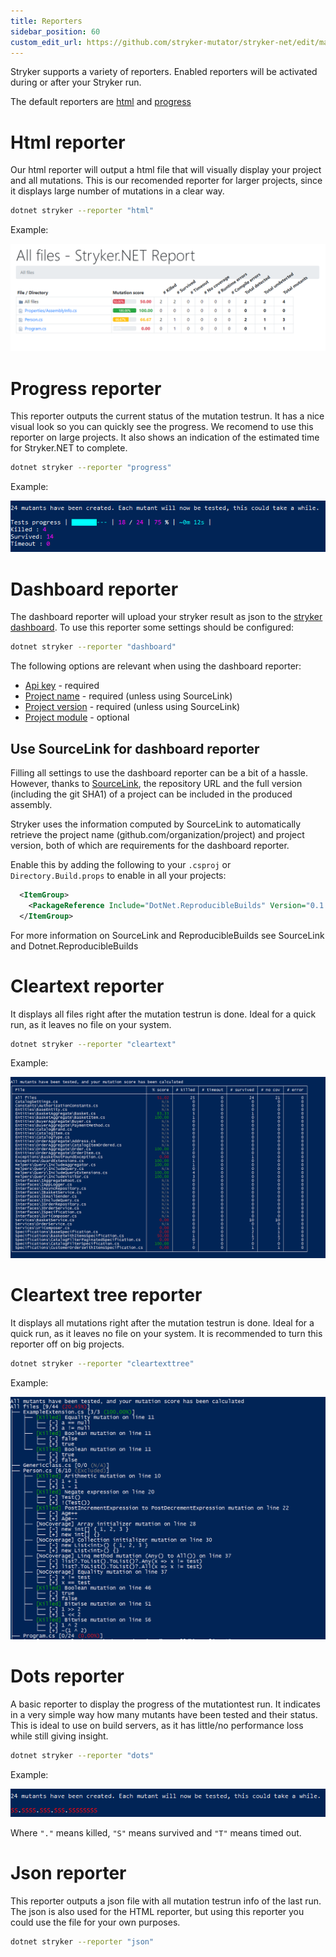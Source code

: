 ```yaml
---
title: Reporters
sidebar_position: 60
custom_edit_url: https://github.com/stryker-mutator/stryker-net/edit/master/docs/reporters.md
---
```


Stryker supports a variety of reporters. Enabled reporters will be activated during or after your Stryker run. 

The default reporters are [html](#html-reporter) and [progress](#progress-reporter)

# Html reporter
Our html reporter will output a html file that will visually display your project and all mutations. This is our recomended reporter for larger projects, since it displays large number of mutations in a clear way. 

```bash
dotnet stryker --reporter "html"
```

Example:

![html reporter](./images/html-report-net.png)

# Progress reporter
This reporter outputs the current status of the mutation testrun. It has a nice visual look so you can quickly see the progress. We recomend to use this reporter on large projects. It also shows an indication of the estimated time for Stryker.NET to complete.

```bash
dotnet stryker --reporter "progress"
```

Example:

![progress bar reporter](./images/progress-bar-net.png)

# Dashboard reporter
The dashboard reporter will upload your stryker result as json to the [stryker dashboard](https://dashboard.stryker-mutator.io/). To use this reporter some settings should be configured:

```bash
dotnet stryker --reporter "dashboard"
```

The following options are relevant when using the dashboard reporter:
- [Api key](./configuration.md#dashboard-api-key-string) - required
- [Project name](./configuration.md#project-infoname-string) - required (unless using SourceLink)
- [Project version](./configuration.md#project-infoversion-string) - required (unless using SourceLink)
- [Project module](./configuration.md#project-infomodule-string) - optional

## Use SourceLink for dashboard reporter​

Filling all settings to use the dashboard reporter can be a bit of a hassle. However, thanks to [SourceLink](https://github.com/dotnet/sourcelink#readme), the repository URL and the full version (including the git SHA1) of a project can be included in the produced assembly.

Stryker uses the information computed by SourceLink to automatically retrieve the project name (github.com/organization/project) and project version, both of which are requirements for the dashboard reporter.

Enable this by adding the following to your `.csproj` or `Directory.Build.props` to enable in all your projects:

``` xml
  <ItemGroup>
    <PackageReference Include="DotNet.ReproducibleBuilds" Version="0.1.66" PrivateAssets="All"/>
  </ItemGroup>
```

For more information on SourceLink and ReproducibleBuilds see SourceLink and Dotnet.ReproducibleBuilds

# Cleartext reporter
It displays all files right after the mutation testrun is done. Ideal for a quick run, as it leaves no file on your system.

```bash
dotnet stryker --reporter "cleartext"
```

Example:

![console reporter](./images/console-reporter-net.png)

# Cleartext tree reporter
It displays all mutations right after the mutation testrun is done. Ideal for a quick run, as it leaves no file on your system. It is recommended to turn this reporter off on big projects.

```bash
dotnet stryker --reporter "cleartexttree"
```

Example:

![Cleartext reporter](./images/console-reporter-tree.png)

# Dots reporter
A basic reporter to display the progress of the mutationtest run. It indicates in a very simple way how many mutants have been tested and their status. This is ideal to use on build servers, as it has little/no performance loss while still giving insight.

```bash
dotnet stryker --reporter "dots"
```

Example:

![Dots reporter](./images/console-dots-reporter-net.png)

Where `"."` means killed, `"S"` means survived and `"T"` means timed out.

# Json reporter
This reporter outputs a json file with all mutation testrun info of the last run. The json is also used for the HTML reporter, but using this reporter you could use the file for your own purposes.

```bash
dotnet stryker --reporter "json"
```
